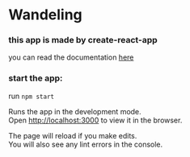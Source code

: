 # Wandeling

### this app is made by create-react-app

you can read the documentation [here](./React-Readme.md)

### start the app:

run `npm start`

Runs the app in the development mode.\
Open [http://localhost:3000](http://localhost:3000) to view it in the browser.

The page will reload if you make edits.\
You will also see any lint errors in the console.

